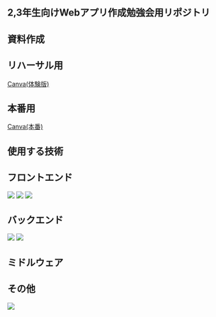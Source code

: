 ## 2,3年生向けWebアプリ作成勉強会用リポジトリ

## 資料作成
## リハーサル用
<div>
  <a href="https://www.canva.com/design/DAGDrQDL2A8/O--fFarpocXu0PmWrh4syg/edit?utm_content=DAGDrQDL2A8&utm_campaign=designshare&utm_medium=link2&utm_source=sharebutton">
    <p>
      Canva(体験版)
    </p>
  </a>
</div>

## 本番用
  <div>
    <a href="https://www.canva.com/design/DAGEcYD4KIE/fh1SWIve6n1gIYuBhN0aWg/edit?utm_content=DAGEcYD4KIE&utm_campaign=designshare&utm_medium=link2&utm_source=sharebutton">
      <p>
        Canva(本番)
      </p>
    </a>
  </div>

## 使用する技術

## フロントエンド
<p style="display: inline">
  <img src="https://img.shields.io/badge/-HTML-000000.svg?logo=html5&style=for-the-badge">
  <img src="https://img.shields.io/badge/-CSS-1572B6.svg?logo=css3&style=for-the-badge">
  <img src="https://img.shields.io/badge/-JavaScript-000000.svg?logo=javascript&style=for-the-badge">
</p>

## バックエンド
<p style="display: inline">
  <img src="https://img.shields.io/badge/-Python-ffff00.svg?logo=python&style=for-the-badge">
  <img src="https://img.shields.io/badge/-Flask-000000.svg?logo=flask&style=for-the-badge">
</p>

## ミドルウェア

## その他
<p style="display: inline">
  <img src="https://img.shields.io/badge/-Canva-f5f5f5.svg?logo=canva&style=for-the-badge">
</p>
